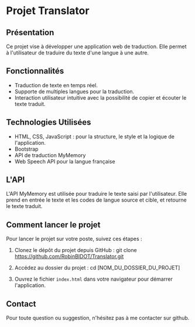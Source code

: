 # Projet Translator

## Présentation

Ce projet vise à développer une application web de traduction. Elle permet à l'utilisateur de traduire du texte d'une langue à une autre.

## Fonctionnalités

- Traduction de texte en temps réel.
- Supporte de multiples langues pour la traduction.
- Interaction utilisateur intuitive avec la possibilité de copier et écouter le texte traduit.

## Technologies Utilisées

- HTML, CSS, JavaScript : pour la structure, le style et la logique de l'application.
- Bootstrap 
- API de traduction MyMemory 
- Web Speech API pour la langue française

## L'API

L'API MyMemory est utilisée pour traduire le texte saisi par l'utilisateur. Elle prend en entrée le texte et les codes de langue source et cible, et retourne le texte traduit.

## Comment lancer le projet

Pour lancer le projet sur votre poste, suivez ces étapes :

1. Clonez le dépôt du projet depuis GitHub : git clone https://github.com/RobinBIDOT/Translator.git

2. Accédez au dossier du projet : cd [NOM_DU_DOSSIER_DU_PROJET]

3. Ouvrez le fichier `index.html` dans votre navigateur pour démarrer l'application.

## Contact

Pour toute question ou suggestion, n'hésitez pas à me contacter sur github.